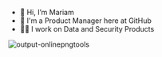 - 👋 Hi, I’m Mariam
- 🔎 I'm a Product Manager here at GitHub
- 👩‍💻 I work on Data and Security Products

![output-onlinepngtools](https://user-images.githubusercontent.com/81782111/120405614-d15d5000-c2fd-11eb-900d-3e932260fb33.png)

<!---
15MariamS/15MariamS is a ✨ special ✨ repository because its `README.md` (this file) appears on your GitHub profile.
You can click the Preview link to take a look at your changes.
--->
